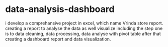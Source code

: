 # data-analysis-dashboard
i develop a comprehansive project in excel, which name Vrinda store report. creating a report to analyse the data as well visualize including the step one is to data cleaning, data processing, data analyse with pivot table after that creating a dashboard report and data visualization.
